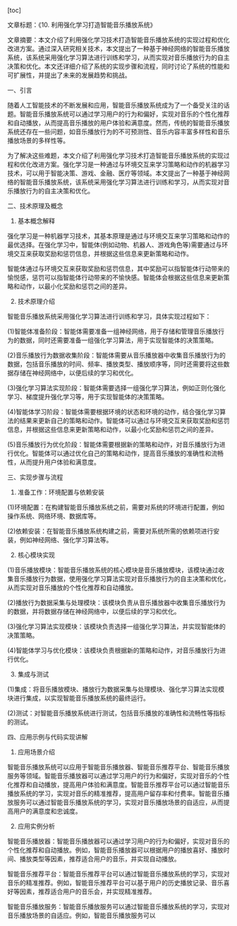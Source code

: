 
[toc]                    
                
                
文章标题：《10. 利用强化学习打造智能音乐播放系统》

文章摘要：本文介绍了利用强化学习技术打造智能音乐播放系统的实现过程和优化改进方案。通过深入研究相关技术，本文提出了一种基于神经网络的智能音乐播放系统，该系统采用强化学习算法进行训练和学习，从而实现对音乐播放行为的自主决策和优化。本文还详细介绍了系统的实现步骤和流程，同时讨论了系统的性能和可扩展性，并提出了未来的发展趋势和挑战。

一、引言

随着人工智能技术的不断发展和应用，智能音乐播放系统成为了一个备受关注的话题。智能音乐播放系统可以通过学习用户的行为和偏好，实现对音乐的个性化推荐和自动播放，从而提高音乐播放的用户体验和满意度。然而，传统的智能音乐播放系统还存在一些问题，如音乐播放行为的不可预测性、音乐内容丰富多样性和音乐播放场景的多样性等。

为了解决这些难题，本文介绍了利用强化学习技术打造智能音乐播放系统的实现过程和优化改进方案。强化学习是一种通过与环境交互来学习策略和动作的机器学习技术，可以用于智能决策、游戏、金融、医疗等领域。本文提出了一种基于神经网络的智能音乐播放系统，该系统采用强化学习算法进行训练和学习，从而实现对音乐播放行为的自主决策和优化。

二、技术原理及概念

1. 基本概念解释

强化学习是一种机器学习技术，其基本原理是通过与环境交互来学习策略和动作的最优选择。在强化学习中，智能体(例如动物、机器人、游戏角色等)需要通过与环境交互来获取奖励和惩罚信息，并根据这些信息来更新策略和动作。

智能体通过与环境交互来获取奖励和惩罚信息，其中奖励可以指智能体行动带来的愉悦感，惩罚可以指智能体行动带来的不愉快感。智能体会根据这些信息来更新策略和动作，以最小化奖励和惩罚之间的差异。

2. 技术原理介绍

智能音乐播放系统采用强化学习算法进行训练和学习，具体实现过程如下：

(1)智能体准备阶段：智能体需要准备一组神经网络，用于存储和管理音乐播放行为的数据，同时还需要准备一组强化学习算法，用于实现智能体的决策策略。

(2)音乐播放行为数据收集阶段：智能体需要从音乐播放器中收集音乐播放行为的数据，包括音乐播放的时间、频率、播放类型、播放顺序等，同时还需要将这些数据存储在神经网络中，以便后续的学习和优化。

(3)强化学习算法实现阶段：智能体需要选择一组强化学习算法，例如正则化强化学习、梯度提升强化学习等，用于实现智能体的决策策略。

(4)智能体学习阶段：智能体需要根据环境的状态和环境的动作，结合强化学习算法的结果来更新自己的策略和动作。智能体可以通过与环境交互来获取奖励和惩罚信息，并根据这些信息来更新策略和动作，以最小化奖励和惩罚之间的差异。

(5)音乐播放行为优化阶段：智能体需要根据新的策略和动作，对音乐播放行为进行优化。智能体可以通过优化自己的策略和动作，提高音乐播放的准确性和流畅性，从而提升用户体验和满意度。

三、实现步骤与流程

1. 准备工作：环境配置与依赖安装

(1)环境配置：在构建智能音乐播放系统之前，需要对系统的环境进行配置，例如操作系统、网络环境、数据库等。

(2)依赖安装：在智能音乐播放系统构建之前，需要对系统所需的依赖项进行安装，例如神经网络、强化学习算法等。

2. 核心模块实现

(1)音乐播放模块：智能音乐播放系统的核心模块是音乐播放模块，该模块通过收集音乐播放行为数据，使用强化学习算法实现对音乐播放行为的自主决策和优化，从而实现对音乐播放的个性化推荐和自动播放。

(2)播放行为数据采集与处理模块：该模块负责从音乐播放器中收集音乐播放行为的数据，并将数据存储在神经网络中，以便后续的学习和优化。

(3)强化学习算法实现模块：该模块负责选择一组强化学习算法，并实现智能体的决策策略。

(4)智能体学习与优化模块：该模块负责根据新的策略和动作，对音乐播放行为进行优化。

3. 集成与测试

(1)集成：将音乐播放模块、播放行为数据采集与处理模块、强化学习算法实现模块进行集成，以实现智能音乐播放系统的最终运行。

(2)测试：对智能音乐播放系统进行测试，包括音乐播放的准确性和流畅性等指标的测试。

四、应用示例与代码实现讲解

1. 应用场景介绍

智能音乐播放系统可以应用于智能音乐播放器、智能音乐推荐平台、智能音乐播放服务等领域。智能音乐播放器可以通过学习用户的行为和偏好，实现对音乐的个性化推荐和自动播放，提高用户体验和满意度。智能音乐推荐平台可以通过智能音乐播放系统的学习，实现对音乐的精准推荐，提高用户留存率和付费率。智能音乐播放服务可以通过智能音乐播放系统的学习，实现对音乐播放场景的自适应，从而提高用户的满意度和忠诚度。

2. 应用实例分析

智能音乐播放器：智能音乐播放器可以通过学习用户的行为和偏好，实现对音乐的个性化推荐和自动播放。例如，智能音乐播放器可以根据用户的播放喜好、播放时间、播放类型等因素，推荐适合用户的音乐，并实现自动播放。

智能音乐推荐平台：智能音乐推荐平台可以通过智能音乐播放系统的学习，实现对音乐的精准推荐。例如，智能音乐推荐平台可以基于用户的历史播放记录、音乐喜好等因素，推荐适合用户的音乐会，并实现精准推荐。

智能音乐播放服务：智能音乐播放服务可以通过智能音乐播放系统的学习，实现对音乐播放场景的自适应。例如，智能音乐播放服务可以

